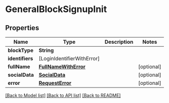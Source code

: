 # GeneralBlockSignupInit

## Properties
Name | Type | Description | Notes
------------ | ------------- | ------------- | -------------
**blockType** | **String** |  | 
**identifiers** | [LoginIdentifierWithError] |  | 
**fullName** | [**FullNameWithError**](FullNameWithError.md) |  | [optional] 
**socialData** | [**SocialData**](SocialData.md) |  | [optional] 
**error** | [**RequestError**](RequestError.md) |  | [optional] 

[[Back to Model list]](../README.md#documentation-for-models) [[Back to API list]](../README.md#documentation-for-api-endpoints) [[Back to README]](../README.md)


